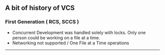 ## A bit of history of VCS

### **First Generation ( RCS, SCCS )**

- Concurrent Development was handled solely with locks. Only one person could be working on a file at a time.
- Networking not supported / One File at a Time operations

---
